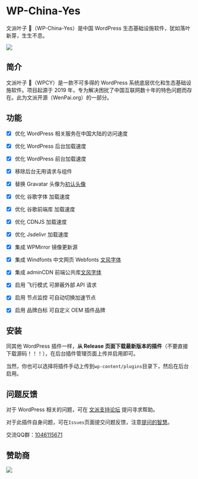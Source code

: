# WP-China-Yes

文派叶子 🍃（WP-China-Yes）是中国 WordPress 生态基础设施软件，犹如落叶新芽，生生不息。


<a href="#"><img height="auto" src="https://wpcy.com/wp-content/uploads/2024/10/2024-10-8-111028.png"></a>

## 简介

文派叶子 🍃（WPCY）是一款不可多得的 WordPress 系统底层优化和生态基础设施软件。项目起源于 2019 年，专为解决困扰了中国互联网数十年的特色问题而存在。此为文派开源（WenPai.org）的一部分。

## 功能

- [x] 优化 WordPress 相关服务在中国大陆的访问速度
- [x] 优化 WordPress 后台加载速度
- [x] 优化 WordPress 前台加载速度
- [x] 移除后台无用请求与组件
- [x] 替换 Gravatar 头像为[初认头像](https://cravatar.com/)
- [x] 优化 谷歌字体 加载速度
- [x] 优化 谷歌前端库 加载速度
- [x] 优化 CDNJS 加载速度
- [x] 优化 Jsdelivr 加载速度
- [x] 集成 WPMirror 镜像更新源
- [x] 集成 Windfonts 中文网页 Webfonts [文风字体](https://windfonts.com)
- [x] 集成 adminCDN 前端公共库[文风字体](https://windfonts.com)
- [x] 启用 飞行模式 可屏蔽外部 API 请求
- [x] 启用 节点监控 可自动切换加速节点
- [x] 启用 品牌白标 可自定义 OEM 插件品牌


## 安装

同其他 WordPress 插件一样，**从 Release 页面下载最新版本的插件**（不要直接下载源码！！！），在后台插件管理页面上传并启用即可。

当然，你也可以选择将插件手动上传到`wp-content/plugins`目录下，然后在后台启用。

## 问题反馈

对于 WordPress 相关的问题，可在 [文派支持论坛](https://wenpai.org/support) 提问寻求帮助。

对于此插件自身问题，可在`Issues`页面提交问题反馈，注意[提问的智慧](https://github.com/ryanhanwu/How-To-Ask-Questions-The-Smart-Way/blob/main/README-zh_CN.md)。

交流QQ群：[1046115671](https://qm.qq.com/q/BATf8KsCje)

## 赞助商

<a href="#"><img height="auto" src="https://wpcy.com/wp-content/uploads/2024/12/20241221-122843@2x.png"></a>

